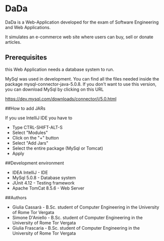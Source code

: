 # DaDa

DaDa is a Web-Application developed for the exam of 
Software Engineering and Web Applications.
 
It simulates an e-commerce web site where users can buy, sell or donate 
articles.


## Prerequisites

this Web Application needs a database system to run.

MySql was used in development. You can find all the files
 needed inside the package
 mysql-connector-java-5.0.8.
If you don't want to use this version, you can download MySql 
by clicking on this URL

https://dev.mysql.com/downloads/connector/j/5.0.html

##How to add JARs

If you use IntelliJ IDE you have to 

- Type CTRL-SHIFT-ALT-S
- Select "Modules"
- Click on the "+" button
- Select "Add Jars"
- Select the entire package (MySql or Tomcat)
- Apply


##Development environment

* IDEA IntelliJ - IDE
* MySql 5.0.8 - Database system
* JUnit 4.12 - Testing framework
* Apache TomCat 8.5.6 - Web Server

##Authors

* Giulia Cassarà - B.Sc. student of Computer Engineering in the University of Rome Tor Vergata
* Simone D'Aniello - B.Sc. student of Computer Engineering in the University of Rome Tor Vergata
* Giulia Frascaria - B.Sc. student of Computer Engineering in the University of Rome Tor Vergata